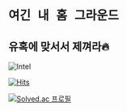 # `여긴 내 홈 그라운드`
## 유혹에 맞서서 제껴라🔥

![Intel](https://img.shields.io/badge/language-node.js-brightgreen?style=flat-square&logo=Node.js&logoColor=white)





[![Hits](https://hits.seeyoufarm.com/api/count/incr/badge.svg?url=https%3A%2F%2Fgithub.com%2Fjohnbunnyan%2Fjohnbunnyan&count_bg=%23F4F935&title_bg=%233BC963&icon=icloud.svg&icon_color=%23FFFFFF&title=%EB%B0%A9%EB%AC%B8%EC%9E%90&edge_flat=true)](https://hits.seeyoufarm.com)

[![Solved.ac
프로필](http://mazassumnida.wtf/api/v2/generate_badge?boj=yelloz)](https://solved.ac/yelloz)




<!--
**johnbunnyan/johnbunnyan** is a ✨ _special_ ✨ repository because its `README.md` (this file) appears on your GitHub profile.

Here are some ideas to get you started:

- 🔭 I’m currently working on ...
- 🌱 I’m currently learning ...
[!Stack](https://img.shields.io/badge/language-node.js-brightgreen&logo=nodedot.js&logoClolor=#339933)
- 👯 I’m looking to collaborate on ...
- 🤔 I’m looking for help with ...
- 💬 Ask me about ...
- 📫 How to reach me: ...
- 😄 Pronouns: ...
- ⚡ Fun fact: ...
-->
